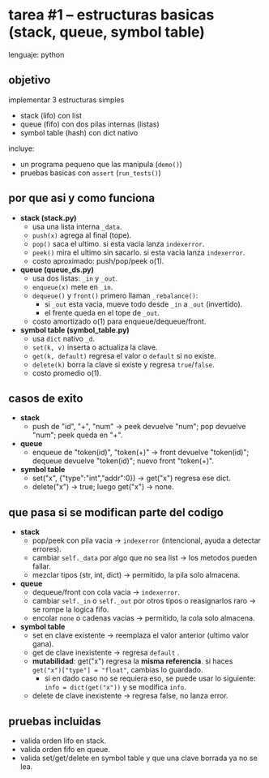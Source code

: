 # tarea #1 – estructuras basicas (stack, queue, symbol table)
lenguaje: python

## objetivo
implementar 3 estructuras simples
- stack (lifo) con list
- queue (fifo) con dos pilas internas (listas)
- symbol table (hash) con dict nativo

incluye:
- un programa pequeno que las manipula (`demo()`)
- pruebas basicas con `assert` (`run_tests()`)

## por que asi y como funciona
- **stack (stack.py)**
  - usa una lista interna `_data`.
  - `push(x)` agrega al final (tope).
  - `pop()` saca el ultimo. si esta vacia lanza `indexerror`.
  - `peek()` mira el ultimo sin sacarlo. si esta vacia lanza `indexerror`.
  - costo aproximado: push/pop/peek o(1).
- **queue (queue_ds.py)**
  - usa dos listas: `_in` y `_out`.
  - `enqueue(x)` mete en `_in`.
  - `dequeue()` y `front()` primero llaman `_rebalance()`:
    - si `_out` esta vacia, mueve todo desde `_in` a `_out` (invertido).
    - el frente queda en el tope de `_out`.
  - costo amortizado o(1) para enqueue/dequeue/front.
- **symbol table (symbol_table.py)**
  - usa `dict` nativo `_d`.
  - `set(k, v)` inserta o actualiza la clave.
  - `get(k, default)` regresa el valor o `default` si no existe.
  - `delete(k)` borra la clave si existe y regresa `true`/`false`.
  - costo promedio o(1).


## casos de exito
- **stack**
  - push de "id", "+", "num" -> peek devuelve "num"; pop devuelve "num"; peek queda en "+".
- **queue**
  - enqueue de "token(id)", "token(+)" -> front devuelve "token(id)"; dequeue devuelve "token(id)"; nuevo front "token(+)".
- **symbol table**
  - set("x", {"type":"int","addr":0}) -> get("x") regresa ese dict.
  - delete("x") -> true; luego get("x") -> none.

## que pasa si se modifican parte del codigo
- **stack**
  - pop/peek con pila vacia -> `indexerror` (intencional, ayuda a detectar errores).
  - cambiar `self._data` por algo que no sea list -> los metodos pueden fallar.
  - mezclar tipos (str, int, dict) -> permitido, la pila solo almacena.
- **queue**
  - dequeue/front con cola vacia -> `indexerror`.
  - cambiar `self._in` o `self._out` por otros tipos o reasignarlos raro -> se rompe la logica fifo.
  - encolar `none` o cadenas vacias -> permitido, la cola solo almacena.
- **symbol table**
  - set en clave existente -> reemplaza el valor anterior (ultimo valor gana).
  - get de clave inexistente -> regresa `default` .
  - **mutabilidad**: get("x") regresa la **misma referencia**. si haces `get("x")["type"] = "float"`, cambias lo guardado.
    - si en dado caso no se requiera eso, se puede usar lo siguiente: `info = dict(get("x"))` y se modifica `info`.
  - delete de clave inexistente -> regresa false, no lanza error.

## pruebas incluidas
- valida orden lifo en stack.
- valida orden fifo en queue.
- valida set/get/delete en symbol table y que una clave borrada ya no se lea.
